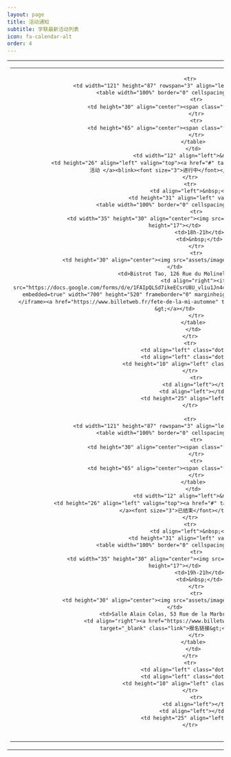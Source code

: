 ```yaml
---
layout: page
title: 活动通知
subtitle: 学联最新活动列表
icon: fa-calendar-alt
order: 4
---
```


<style>
.bg1 {
    background-image: url(assets/images/background.png);
    background-repeat: no-repeat;
    background-position: center top;
    background-size: contain;
}

a.link:link {
    color: #0071bc;
    text-decoration: none;
    font-size: 18px;
}

.dot {
    border-bottom-width: 1px;
    border-bottom-style: dashed;
    border-bottom-color: #CCCCCC;
}

.font-style1 {
    font-size: 20px;
    font-weight: bold;
    color: #FFFFFF;
}

.font-style2 {
    font-size: 36px;
    color: #4d4d4d;
    font-weight: bold;
    line-height: 36px;
}
</style>

<table  width="100%" align="center">
<tr>
<td valign="top">
<table width="100%" border="0" cellspacing="0" cellpadding="0">
<tr>
<td align="center" valign="top">
<table width="100%" border="0" cellspacing="0" cellpadding="0" bordercolordark="#FFFFFF" bordercolorlight="#000000" style="word-break:break-all;">

              <tr>
                <td width="121" height="87" rowspan="3" align="left" valign="top" class="bg1">
                <table width="100%" border="0" cellspacing="0" cellpadding="0">
                  <tr>
                    <td height="30" align="center"><span class="font-style1">09月</span></td>
                  </tr>
                  <tr>
                    <td height="65" align="center"><span class="font-style2">23日</span></td>
                  </tr>
                </table>
                </td>
                <td width="12" align="left">&nbsp;</td>
                <td height="26" align="left" valign="top"><a href="#" target="_blank">2018里尔学联中秋晚会暨迎新活动 </a><blink><font size="3">进行中</font></blink></td>
              </tr>
              <tr>
                <td align="left">&nbsp;</td>
                <td height="31" align="left" valign="top">
                <table width="100%" border="0" cellspacing="0" cellpadding="0">
                  <tr>
                    <td width="35" height="30" align="center"><img src="assets/images/time.png" width="17" height="17"></td>
                    <td>18h-21h</td>
                    <td>&nbsp;</td>
                  </tr>
                  <tr>
                    <td height="30" align="center"><img src="assets/images/venue.png" width="17" height="25"></td>
                    <td>Bistrot Tao, 126 Rue du Molinel, 59800 Lille</td>
                    <td align="right"><iframe src="https://docs.google.com/forms/d/e/1FAIpQLSd7ikeECsrU8U_vliu1Jn442gU_N8rPQk1QlikDxdEKdm_XBw/viewform?embedded=true" width="700" height="520" frameborder="0" marginheight="0" marginwidth="0">Loading...</iframe><a href="https://www.billetweb.fr/fete-de-la-mi-automne" target="_blank" class="link">报名链接&gt;</a></td>
                  </tr>
                </table>
                </td>
              </tr>
              <tr>
                <td align="left" class="dot"></td>
                <td align="left" class="dot"></td>
                <td height="10" align="left" class="dot"></td>
              </tr>
    		      <tr>
    		      <td align="left"></td>
                <td align="left"></td>
                <td height="25" align="left"></td>
              </tr>

              <tr>
                <td width="121" height="87" rowspan="3" align="left" valign="top" class="bg1">
                <table width="100%" border="0" cellspacing="0" cellpadding="0">
                  <tr>
                    <td height="30" align="center"><span class="font-style1">02月</span></td>
                  </tr>
                  <tr>
                    <td height="65" align="center"><span class="font-style2">17日</span></td>
                  </tr>
                </table>
                </td>
                <td width="12" align="left">&nbsp;</td>
                <td height="26" align="left" valign="top"><a href="#" target="_blank">2018里尔学联春节联欢晚会 </a><font size="3">已结束</font></td>
              </tr>
              <tr>
                <td align="left">&nbsp;</td>
                <td height="31" align="left" valign="top">
                <table width="100%" border="0" cellspacing="0" cellpadding="0">
                  <tr>
                    <td width="35" height="30" align="center"><img src="assets/images/time.png" width="17" height="17"></td>
                    <td>19h-21h</td>
                    <td>&nbsp;</td>
                  </tr>
                  <tr>
                    <td height="30" align="center"><img src="assets/images/venue.png" width="17" height="25"></td>
                    <td>Salle Alain Colas, 53 Rue de la Marbrerie, Lille, France</td>
                    <td align="right"><a href="https://www.billetweb.fr/nouvel-an-chinois-2018" target="_blank" class="link">报名链接&gt;</a></td>
                  </tr>
                </table>
                </td>
              </tr>
              <tr>
                <td align="left" class="dot"></td>
                <td align="left" class="dot"></td>
                <td height="10" align="left" class="dot"></td>
              </tr>
    		      <tr>
    		      <td align="left"></td>
                <td align="left"></td>
                <td height="25" align="left"></td>
              </tr>

</table>
</td>
</tr>
</table>
</td>
</tr>
</table>
